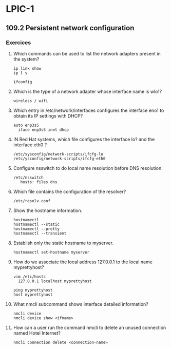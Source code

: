 # LPIC-1


## 109.2 Persistent network configuration

### Exercices

1. Which commands can be used to list the network adapters present in the system?
   ```
   ip link show
   ip l s
   
   ifconfig 
   ```
2. Which is the type of a network adapter whose interface name is wlo1?
   ```
   wireless / wifi
   ```

3. Which entry in /etc/network/interfaces configures the interface eno1 to obtain its IP settings with DHCP?
   ```
   auto enp3s5
     iface enp3s5 inet dhcp
   ```

4. IN Red Hat systems, which file configures the interface lo? and the interface eth0 ?
   ```
   /etc/sysconfig/network-scripts/ifcfg-lo
   /etc/ysconfig/network-scripts/ifcfg-eth0
   ```

5. Configure nsswitch to do local name resolution before DNS resolution.
   ```
   /etc/nsswitch
      hosts: files dns
   ```

6. Which file contains the configuration of the resolver?
   ```
   /etc/resolv.conf   
   ```

7. Show the hostname information.
   ```
   hostnamectl
   hostnamectl --static
   hostnamectl --pretty
   hostnamectl --transient
   ```

8. Establish only the static hostname to myserver.
   ```
   hostnamectl set-hostname myserver
   ```

9. How do we associate the local address 127.0.0.1 to the local name myprettyhost? 
   ```
   vim /etc/hosts
     127.0.0.1 localhost myprettyhost
   
   ping myprettyhost
   host myprettyhost
   ```

10. What nmcli subcommand shows interface detailed information?
    ```
    nmcli device
    nmcli device show <ifname>
    ```

11. How can a user run the command nmcli to delete an unused connection named Hotel Internet?
    ```
    nmcli connection delete <connection-name>
    ```

